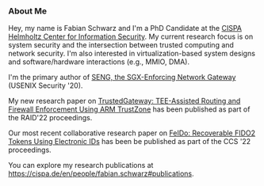 ### About Me
Hey, my name is Fabian Schwarz and I'm a PhD Candidate at the [CISPA Helmholtz Center for Information Security](https://cispa.saarland/).
My current research focus is on system security and the intersection between trusted computing and network security.
I'm also interested in virtualization-based system designs and software/hardware interactions (e.g., MMIO, DMA).

I'm the primary author of [SENG, the SGX-Enforcing Network Gateway](https://github.com/sengsgx) (USENIX Security '20).

My new research paper on [TrustedGateway: TEE-Assisted Routing and Firewall Enforcement Using ARM TrustZone](https://github.com/trugw) has been published as part of the RAID'22 proceedings.

Our most recent collaborative research paper on [FeIDo: Recoverable FIDO2 Tokens Using Electronic IDs](https://github.com/feido-token) has been be published as part of the CCS '22 proceedings.

You can explore my research publications at https://cispa.de/en/people/fabian.schwarz#publications.


<!--
**fa-schwarz/fa-schwarz** is a ✨ _special_ ✨ repository because its `README.md` (this file) appears on your GitHub profile.

Here are some ideas to get you started:

- 🔭 I’m currently working on ...
- 🌱 I’m currently learning ...
- 👯 I’m looking to collaborate on ...
- 🤔 I’m looking for help with ...
- 💬 Ask me about ...
- 📫 How to reach me: ...
- 😄 Pronouns: ...
- ⚡ Fun fact: ...
-->

